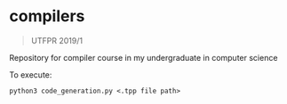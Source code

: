 # compilers
> UTFPR 2019/1

Repository for compiler course in my undergraduate in computer science

To execute:
```
python3 code_generation.py <.tpp file path>
```
